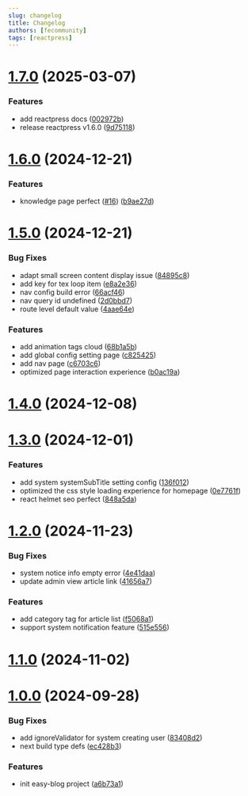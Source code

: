 ```yaml
---
slug: changelog
title: Changelog
authors: [fecommunity]
tags: [reactpress]
---
```


<!--truncate-->

# [1.7.0](https://github.com/fecommunity/reactpress/compare/v1.6.0...v1.7.0) (2025-03-07)


### Features

* add reactpress docs ([002972b](https://github.com/fecommunity/reactpress/commit/002972b6194d13917d60de8dae019445739760cc))
* release reactpress v1.6.0 ([9d75118](https://github.com/fecommunity/reactpress/commit/9d75118b7e19d85ab95b3e6f227f1b95cd95acb8))



# [1.6.0](https://github.com/fecommunity/reactpress/compare/v1.5.0...v1.6.0) (2024-12-21)


### Features

* knowledge page perfect ([#16](https://github.com/fecommunity/reactpress/issues/16)) ([b9ae27d](https://github.com/fecommunity/reactpress/commit/b9ae27d087b3b451668b3c0acb40359b20a089e2))



# [1.5.0](https://github.com/fecommunity/reactpress/compare/v1.4.0...v1.5.0) (2024-12-21)


### Bug Fixes

* adapt small screen content display issue ([84895c8](https://github.com/fecommunity/reactpress/commit/84895c8341d34285068806d5908b2af358719f80))
* add key for tex loop item ([e8a2e36](https://github.com/fecommunity/reactpress/commit/e8a2e36f13d5031d845c3c3055374e5ff0446bc2))
* nav config build error ([66acf46](https://github.com/fecommunity/reactpress/commit/66acf46485f902aa0647b4886beb0701372b95c2))
* nav query id undefined ([2d0bbd7](https://github.com/fecommunity/reactpress/commit/2d0bbd78f4d73579039b3a9bf7c846fe2d976073))
* route level default value ([4aae64e](https://github.com/fecommunity/reactpress/commit/4aae64e86346052cb51e63e7c149853a6d8d8ae6))


### Features

* add animation tags cloud ([68b1a5b](https://github.com/fecommunity/reactpress/commit/68b1a5b2fe73fafd7a9b282ed77f836aa7a76bf6))
* add global config setting page ([c825425](https://github.com/fecommunity/reactpress/commit/c82542540b20f423b3b3f3ba04ea5e48e2523f5c))
* add nav page ([c6703c6](https://github.com/fecommunity/reactpress/commit/c6703c6e3dea33a8cc226f1c02d9b5cac0ef827e))
* optimized page interaction experience ([b0ac19a](https://github.com/fecommunity/reactpress/commit/b0ac19ab31b6bcf0d8916aeb373e6fa7288303aa))



# [1.4.0](https://github.com/fecommunity/reactpress/compare/v1.3.0...v1.4.0) (2024-12-08)



# [1.3.0](https://github.com/fecommunity/reactpress/compare/v1.2.0...v1.3.0) (2024-12-01)


### Features

* add system systemSubTitle setting config ([136f012](https://github.com/fecommunity/reactpress/commit/136f01288cb9714092a2aa0dc01421817bb26b7d))
* optimized the css style loading experience for homepage ([0e7761f](https://github.com/fecommunity/reactpress/commit/0e7761fd28c1cac099ac15ddaa644a904aca8da4))
* react helmet seo perfect ([848a5da](https://github.com/fecommunity/reactpress/commit/848a5da2a60cbd4c0684d6607ad9df6eeaa2dd7b))



# [1.2.0](https://github.com/fecommunity/reactpress/compare/v1.1.0...v1.2.0) (2024-11-23)


### Bug Fixes

* system notice info empty error ([4e41daa](https://github.com/fecommunity/reactpress/commit/4e41daa14dc96499e6d65ebc2648f87147fc248d))
* update admin view article link ([41656a7](https://github.com/fecommunity/reactpress/commit/41656a740d301cda7ec54bb6ceaaa8e8cea7c222))


### Features

* add category tag for article list ([f5068a1](https://github.com/fecommunity/reactpress/commit/f5068a17b4728a47330fbbbca0f236d12e299e40))
* support system notification feature ([515e556](https://github.com/fecommunity/reactpress/commit/515e556d7b63192cbad4bda68d5ecf639cbaa96b))



# [1.1.0](https://github.com/fecommunity/reactpress/compare/v1.0.0...v1.1.0) (2024-11-02)



# [1.0.0](https://github.com/fecommunity/reactpress/compare/a6b73a189090e0199cc6f803bfb498cdeb7868a5...v1.0.0) (2024-09-28)


### Bug Fixes

* add ignoreValidator for system creating user ([83408d2](https://github.com/fecommunity/reactpress/commit/83408d20383a6a57546dacfcd7751210c6c66d4c))
* next build type defs ([ec428b3](https://github.com/fecommunity/reactpress/commit/ec428b3cfe6950a368e3aeb7bf9945cf81a1f481))


### Features

* init easy-blog project ([a6b73a1](https://github.com/fecommunity/reactpress/commit/a6b73a189090e0199cc6f803bfb498cdeb7868a5))



